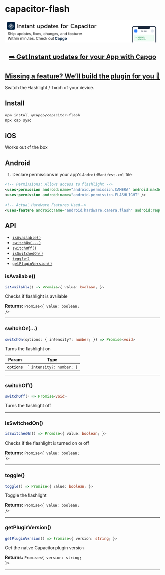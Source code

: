 # capacitor-flash
  <a href="https://capgo.app/"><img src='https://raw.githubusercontent.com/Cap-go/capgo/main/assets/capgo_banner.png' alt='Capgo - Instant updates for capacitor'/></a>

<div align="center">
  <h2><a href="https://capgo.app/?ref=plugin"> ➡️ Get Instant updates for your App with Capgo</a></h2>
  <h2><a href="https://capgo.app/consulting/?ref=plugin"> Missing a feature? We’ll build the plugin for you 💪</a></h2>
</div>
Switch the Flashlight / Torch of your device.

## Install

```bash
npm install @capgo/capacitor-flash
npx cap sync
```

## iOS

Works out of the box

## Android

1. Declare permissions in your app's `AndroidManifest.xml` file

```xml
<!-- Permissions: Allows access to flashlight -->
<uses-permission android:name="android.permission.CAMERA" android:maxSdkVersion="23" />
<uses-permission android:name="android.permission.FLASHLIGHT" />

<!-- Actual Hardware Features Used-->
<uses-feature android:name="android.hardware.camera.flash" android:required="true" />
```

## API

<docgen-index>

* [`isAvailable()`](#isavailable)
* [`switchOn(...)`](#switchon)
* [`switchOff()`](#switchoff)
* [`isSwitchedOn()`](#isswitchedon)
* [`toggle()`](#toggle)
* [`getPluginVersion()`](#getpluginversion)

</docgen-index>

<docgen-api>
<!--Update the source file JSDoc comments and rerun docgen to update the docs below-->

### isAvailable()

```typescript
isAvailable() => Promise<{ value: boolean; }>
```

Checks if flashlight is available

**Returns:** <code>Promise&lt;{ value: boolean; }&gt;</code>

--------------------


### switchOn(...)

```typescript
switchOn(options: { intensity?: number; }) => Promise<void>
```

Turns the flashlight on

| Param         | Type                                 |
| ------------- | ------------------------------------ |
| **`options`** | <code>{ intensity?: number; }</code> |

--------------------


### switchOff()

```typescript
switchOff() => Promise<void>
```

Turns the flashlight off

--------------------


### isSwitchedOn()

```typescript
isSwitchedOn() => Promise<{ value: boolean; }>
```

Checks if the flashlight is turned on or off

**Returns:** <code>Promise&lt;{ value: boolean; }&gt;</code>

--------------------


### toggle()

```typescript
toggle() => Promise<{ value: boolean; }>
```

Toggle the flashlight

**Returns:** <code>Promise&lt;{ value: boolean; }&gt;</code>

--------------------


### getPluginVersion()

```typescript
getPluginVersion() => Promise<{ version: string; }>
```

Get the native Capacitor plugin version

**Returns:** <code>Promise&lt;{ version: string; }&gt;</code>

--------------------

</docgen-api>
